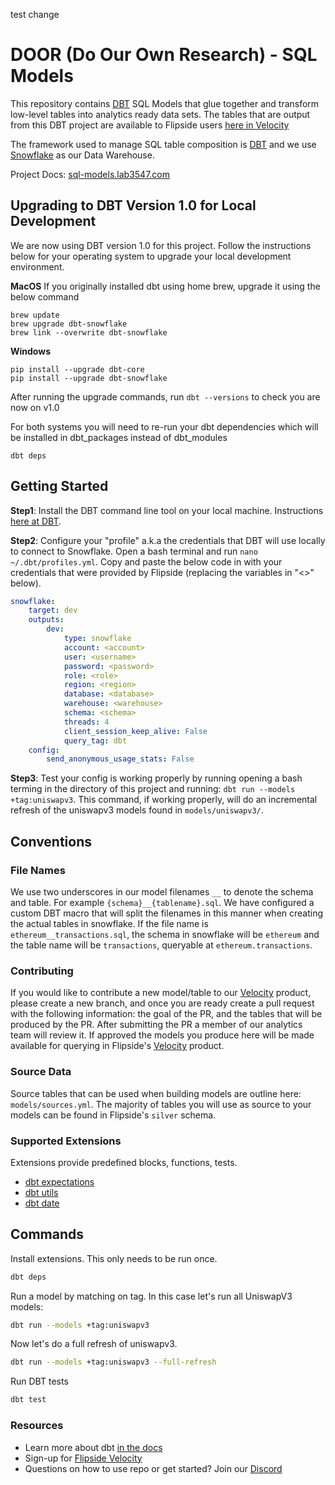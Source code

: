 test change


# DOOR (Do Our Own Research) - SQL Models

This repository contains [DBT](https://docs.getdbt.com/docs/introduction) SQL Models that glue together and transform low-level tables into analytics ready data sets. The tables that are output from this DBT project are available to Flipside users [here in Velocity](https://app.flipsidecrypto.com/auth/signup/velocity)

The framework used to manage SQL table composition is [DBT](https://docs.getdbt.com/docs/introduction) and we use [Snowflake](https://docs.snowflake.com/en/index.html) as our Data Warehouse.

Project Docs: [sql-models.lab3547.com](http://sql-models.lab3547.com/#!/overview)

## Upgrading to DBT Version 1.0 for Local Development
We are now using DBT version 1.0 for this project.  Follow the instructions below for your operating system to upgrade your local development environment.

**MacOS**
If you originally installed dbt using home brew, upgrade it using the below command
```
brew update
brew upgrade dbt-snowflake
brew link --overwrite dbt-snowflake
```

**Windows**
```
pip install --upgrade dbt-core
pip install --upgrade dbt-snowflake
```
After running the upgrade commands, run `dbt --versions` to check you are now on v1.0

For both systems you will need to re-run your dbt dependencies which will be installed in dbt_packages instead of dbt_modules

```
dbt deps
```

## Getting Started

**Step1**: Install the DBT command line tool on your local machine. Instructions [here at DBT](https://docs.getdbt.com/dbt-cli/installation).

**Step2**: Configure your "profile" a.k.a the credentials that DBT will use locally to connect to Snowflake.
Open a bash terminal and run `nano ~/.dbt/profiles.yml`. Copy and paste the below code in with your credentials that were provided by Flipside (replacing the variables in "<>" below).

```yml
snowflake:
    target: dev
    outputs:
        dev:
            type: snowflake
            account: <account>
            user: <username>
            password: <password>
            role: <role>
            region: <region>
            database: <database>
            warehouse: <warehouse>
            schema: <schema>
            threads: 4
            client_session_keep_alive: False
            query_tag: dbt
    config:
        send_anonymous_usage_stats: False
```

**Step3**: Test your config is working properly by running opening a bash terming in the directory of this project and running: `dbt run --models +tag:uniswapv3`. This command, if working properly, will do an incremental refresh of the uniswapv3 models found in `models/uniswapv3/`.

## Conventions

### File Names

We use two underscores in our model filenames `__` to denote the schema and table. For example `{schema}__{tablename}.sql`. We have configured a custom DBT macro that will split the filenames in this manner when creating the actual tables in snowflake. If the file name is `ethereum__transactions.sql`, the schema in snowflake will be `ethereum` and the table name will be `transactions`, queryable at `ethereum.transactions`.

### Contributing

If you would like to contribute a new model/table to our [Velocity](https://app.flipsidecrypto.com/auth/signup/velocity) product, please create a new branch, and once you are ready create a pull request with the following information: the goal of the PR, and the tables that will be produced by the PR. After submitting the PR a member of our analytics team will review it. If approved the models you produce here will be made available for querying in Flipside's [Velocity](https://app.flipsidecrypto.com/auth/signup/velocity) product.

### Source Data

Source tables that can be used when building models are outline here: `models/sources.yml`. The majority of tables you will use as source to your models can be found in Flipside's `silver` schema.

### Supported Extensions

Extensions provide predefined blocks, functions, tests.

- [dbt expectations](https://github.com/calogica/dbt-expectations)
- [dbt utils](https://github.com/dbt-labs/dbt-utils)
- [dbt date](https://github.com/calogica/dbt-date)

## Commands

Install extensions. This only needs to be run once.

```sh
dbt deps
```

Run a model by matching on tag. In this case let's run all UniswapV3 models:

```sh
dbt run --models +tag:uniswapv3

```

Now let's do a full refresh of uniswapv3.

```sh
dbt run --models +tag:uniswapv3 --full-refresh
```

Run DBT tests

```sh
dbt test
```

### Resources

- Learn more about dbt [in the docs](https://docs.getdbt.com/docs/introduction)
- Sign-up for [Flipside Velocity](https://app.flipsidecrypto.com/auth/signup/velocity)
- Questions on how to use repo or get started? Join our [Discord]()
